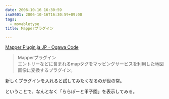 ```yaml
---
date: 2006-10-16 16:30:59
iso8601: 2006-10-16T16:30:59+09:00
tags:
  - movabletype
title: Mapperプラグイン

---
```


<div class="entry-body">
  <p><a href="https://github.com/ogawa/mt-plugin-Mapper">Mapper Plugin.ja JP - Ogawa Code</a><br /></p>
  <blockquote>Mapperプラグイン<br />
    エントリーなどに含まれるmapタグをマッピングサービスを利用した地図画像に変換するプラグイン。</blockquote>

  <p>新しくプラグインを入れると試してみたくなるのが世の常。</p>

  <p>ということで、なんとなく「ららぽーと甲子園」を表示してみる。</p>

  <script type="text/javascript" src="http://maps.google.com/maps?hl=ja&amp;file=api&amp;v=2&amp;key=ABQIAAAAQeU0HlFLVzUBN_O7g8guNRQIS39eiJ8SO_anhfU-PUsCcHeT5hS9chvyJvWFtuMnot8EsDowzy_FRQ" charset="utf-8"></script>
  <script type="text/javascript">
    <![CDATA[
    //<![CDATA[
    function attachOnLoad(func) {
      window.attachEvent ?
        window.attachEvent('onload', func) :
        window.addEventListener('load', func, false);
    }

    function attachBeforeUnload(func) {
      window.attachEvent ?
        window.attachEvent('onbeforeunload', func) :
        window.addEventListener('beforeunload', func, false);
    }

    function generateGMap(mapid, address, lat, lng, zoom, maptype) {
      if (GBrowserIsCompatible()) {
        var map = new GMap2(document.getElementById(mapid));
        map.addControl(new GSmallMapControl());
        map.addControl(new GMapTypeControl());
        var center = new GLatLng(lat, lng);
        if (typeof maptype == 'string') maptype = eval(maptype);
        map.setCenter(center, zoom, maptype);
        var marker = new GMarker(center, G_DEFAULT_ICON);
        map.addOverlay(marker);
        var html = '<div style="width:12em;font-size:small">' + address + '
    ]]>
  </script>
</div>
